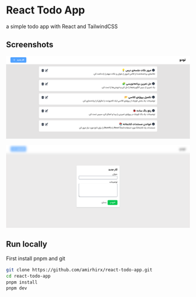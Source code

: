 # React Todo App

a simple todo app with React and TailwindCSS

## Screenshots

![Tasks list](/public/react-todo-app-tasks-list.png)

![Add new task](/public/recat-todo-app-new-task-modal.png)

## Run locally

First install pnpm and git

```bash
git clone https://github.com/amirhirx/react-todo-app.git
cd react-todo-app
pnpm install
pnpm dev
```
